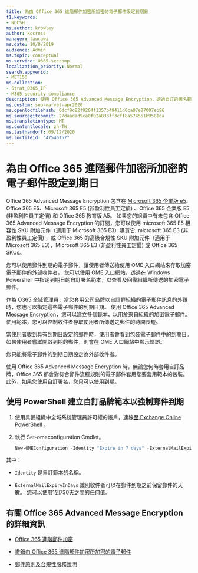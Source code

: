 ```yaml
---
title: 為由 Office 365 進階郵件加密所加密的電子郵件設定到期日
f1.keywords:
- NOCSH
ms.author: krowley
author: kccross
manager: laurawi
ms.date: 10/8/2019
audience: Admin
ms.topic: conceptual
ms.service: O365-seccomp
localization_priority: Normal
search.appverid:
- MET150
ms.collection:
- Strat_O365_IP
- M365-security-compliance
description: 使用 Office 365 Advanced Message Encryption，透過自訂的署名範本來設定電子郵件的到期日，以擴充電子郵件的安全性。
ms.custom: seo-marvel-apr2020
ms.openlocfilehash: 0dcf9c82f9204f1357b49411d0ca87e87007eb96
ms.sourcegitcommit: 27daadad9ca0f02a833ff3cff8a574551b9581da
ms.translationtype: MT
ms.contentlocale: zh-TW
ms.lasthandoff: 09/12/2020
ms.locfileid: "47546157"
---
```

# <a name="set-an-expiration-date-for-email-encrypted-by-office-365-advanced-message-encryption"></a>為由 Office 365 進階郵件加密所加密的電子郵件設定到期日

Office 365 Advanced Message Encryption 包含在 [Microsoft 365 企業版 e5](https://www.microsoft.com/microsoft-365/enterprise/home)、Office 365 E5、Microsoft 365 E5 (非盈利性員工定價) 、Office 365 企業版 E5 (非盈利性員工定價) 和 Office 365 教育版 A5。 如果您的組織中有未包含 Office 365 Advanced Message Encryption 的訂閱，您可以使用 microsoft 365 E5 相容性 SKU 附加元件（適用于 Microsoft 365 E3）購買它; microsoft 365 E3 (非盈利性員工定價) ，或 Office 365 的高級合規性 SKU 附加元件（適用于 Microsoft 365 E3），Microsoft 365 E3 (非盈利性員工定價) 或 Office 365 SKUs。

您可以使用郵件到期的電子郵件，讓使用者傳送給使用 OME 入口網站來存取加密電子郵件的外部收件者。 您可以使用 OME 入口網站，透過在 Windows Powershell 中指定到期日的自訂署名範本，以查看及回復組織所傳送的加密電子郵件。

作為 O365 全域管理員，當您套用公司品牌以自訂群組織的電子郵件訊息的外觀時，您也可以指定這些電子郵件的到期日期。 使用 Office 365 Advanced Message Encryption，您可以建立多個範本，以用於來自組織的加密電子郵件。 使用範本，您可以控制收件者存取使用者所傳送之郵件的時間長短。

當使用者收到具有到期日設定的郵件時，使用者會看到包裝電子郵件中的到期日。 如果使用者嘗試開啟到期的郵件，則會在 OME 入口網站中顯示錯誤。

您只能將電子郵件的到期日期設定為外部收件者。

使用 Office 365 Advanced Message Encryption 時，無論您何時套用自訂品牌，Office 365 都會對符合郵件流程規則的電子郵件套用您要套用範本的包裝。 此外，如果您使用自訂署名，您只可以使用到期。

## <a name="create-a-custom-branding-template-to-force-mail-expiration-by-using-powershell"></a>使用 PowerShell 建立自訂品牌範本以強制郵件到期

1. 使用具備組織中全域系統管理員許可權的帳戶，連線[至 Exchange Online PowerShell](https://docs.microsoft.com/powershell/exchange/connect-to-exchange-online-powershell) 。

2. 執行 Set-omeconfiguration Cmdlet。

     ```powershell
     New-OMEConfiguration -Identity "Expire in 7 days" -ExternalMailExpiryInDays 7
     ```

其中：

- `Identity` 是自訂範本的名稱。

- `ExternalMailExpiryInDays` 識別收件者可以在郵件到期之前保留郵件的天數。 您可以使用1到730天之間的任何值。

## <a name="more-information-about-office-365-advanced-message-encryption"></a>有關 Office 365 Advanced Message Encryption 的詳細資訊

- [Office 365 進階郵件加密](ome-advanced-message-encryption.md)

- [撤銷由 Office 365 進階郵件加密所加密的電子郵件](revoke-ome-encrypted-mail.md)

- [郵件原則及合規性服務說明](https://docs.microsoft.com/office365/servicedescriptions/exchange-online-service-description/message-policy-and-compliance)

